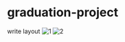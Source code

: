 # graduation-project
write layout
![1](https://user-images.githubusercontent.com/23225383/57945455-e46a7680-7914-11e9-9b38-29ec89b663c0.jpg)
![2](https://user-images.githubusercontent.com/23225383/57945462-e7656700-7914-11e9-9ab9-91acc4ef3d3f.jpg)
